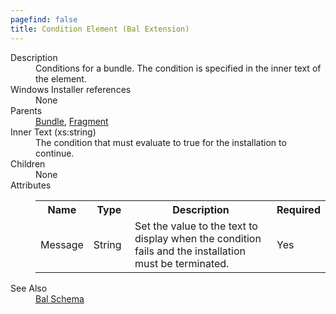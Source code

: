 ```yaml
---
pagefind: false
title: Condition Element (Bal Extension)
---
```

<dl>
  <dt>Description</dt>
  <dd>                 Conditions for a bundle. The condition is specified in the inner text of the element.             </dd>
  <dt>Windows Installer references</dt>
  <dd>None</dd>
  <dt>Parents</dt>
  <dd>
    <a href="../../wix/bundle/">Bundle</a>, <a href="../../wix/fragment/">Fragment</a></dd>
  <dt>Inner Text (xs:string)</dt>
  <dd>                             The condition that must evaluate to true for the installation to continue.                         </dd>
  <dt>Children</dt>
  <dd>None</dd>
  <dt>Attributes</dt>
  <dd>
    <table cellspacing="0" cellpadding="0" class="schema">
      <tr>
        <th width="15%">Name</th>
        <th width="15%">Type</th>
        <th width="65%">Description</th>
        <th width="15%">Required</th>
      </tr>
      <tr>
        <td>Message</td>
        <td>String</td>
        <td>                                 Set the value to the text to display when the condition fails and the installation must be terminated.                             </td>
        <td>Yes</td>
      </tr>
    </table>
  </dd>
  <dt>See Also</dt>
  <dd>
    <a href="../">Bal Schema</a>
  </dd>
</dl>
